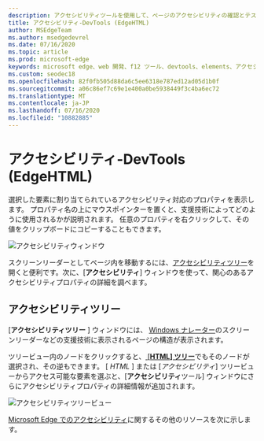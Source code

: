 ```yaml
---
description: アクセシビリティツールを使用して、ページのアクセシビリティの確認とテストを行う
title: アクセシビリティ-DevTools (EdgeHTML)
author: MSEdgeTeam
ms.author: msedgedevrel
ms.date: 07/16/2020
ms.topic: article
ms.prod: microsoft-edge
keywords: microsoft edge、web 開発、f12 ツール、devtools、elements、アクセシビリティ
ms.custom: seodec18
ms.openlocfilehash: 82f0fb505d88da6c5ee6318e787ed12ad05d1b0f
ms.sourcegitcommit: a06c86ef7c69e1e400a0be5938449f3c4ba6ec72
ms.translationtype: MT
ms.contentlocale: ja-JP
ms.lasthandoff: 07/16/2020
ms.locfileid: "10882885"
---
```

# アクセシビリティ-DevTools (EdgeHTML)  

選択した要素に割り当てられているアクセシビリティ対応のプロパティを表示します。 プロパティ名の上にマウスポインターを置くと、支援技術によってどのように使用されるかが説明されます。 任意のプロパティを右クリックして、その値をクリップボードにコピーすることもできます。

![アクセシビリティウィンドウ](../media/elements_accessibility.png)

スクリーンリーダーとしてページ内を移動するには、[アクセシビリティツリー](#accessibility-tree)を開くと便利です。次に、[**アクセシビリティ**] ウィンドウを使って、関心のあるアクセシビリティプロパティの詳細を調べます。

## アクセシビリティツリー  

[**アクセシビリティツリー** ] ウィンドウには、 [Windows ナレーター](https://support.microsoft.com/help/22798/windows-10-narrator-get-started)のスクリーンリーダーなどの支援技術に表示されるページの構造が表示されます。

ツリービュー内のノードをクリックすると、[ [**HTML] ツリー**](../elements.md#html-tree-view)でもそのノードが選択され、その逆もできます。 [ *HTML* ] または [*アクセシビリティ*] ツリービューからアクセス可能な要素を選ぶと、[**アクセシビリティ**ツール] ウィンドウにさらにアクセシビリティプロパティの詳細情報が追加されます。 

![アクセシビリティツリービュー](../media/elements_accessibility_tree.png)

[Microsoft Edge でのアクセシビリティ](../../accessibility.md)に関するその他のリソースを次に示します。
